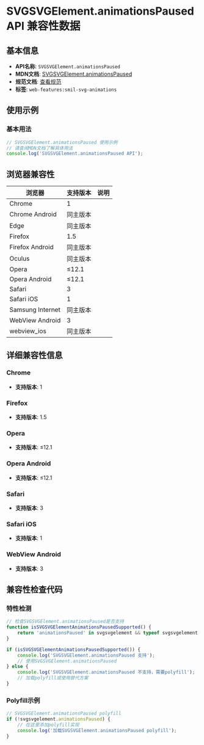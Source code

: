 # SVGSVGElement.animationsPaused API 兼容性数据

## 基本信息

- **API名称**: `SVGSVGElement.animationsPaused`
- **MDN文档**: [SVGSVGElement.animationsPaused](https://developer.mozilla.org/docs/Web/API/SVGSVGElement/animationsPaused)
- **规范文档**: [查看规范](https://svgwg.org/specs/animations/#__svg__SVGSVGElement__animationsPaused)
- **标签**: `web-features:smil-svg-animations`

## 使用示例

### 基本用法

```javascript
// SVGSVGElement.animationsPaused 使用示例
// 请查阅MDN文档了解具体用法
console.log('SVGSVGElement.animationsPaused API');
```

## 浏览器兼容性

| 浏览器 | 支持版本 | 说明 |
|--------|----------|------|
| Chrome | 1 |  |
| Chrome Android | 同主版本 |  |
| Edge | 同主版本 |  |
| Firefox | 1.5 |  |
| Firefox Android | 同主版本 |  |
| Oculus | 同主版本 |  |
| Opera | ≤12.1 |  |
| Opera Android | ≤12.1 |  |
| Safari | 3 |  |
| Safari iOS | 1 |  |
| Samsung Internet | 同主版本 |  |
| WebView Android | 3 |  |
| webview_ios | 同主版本 |  |

## 详细兼容性信息

### Chrome

- **支持版本**: 1

### Firefox

- **支持版本**: 1.5

### Opera

- **支持版本**: ≤12.1

### Opera Android

- **支持版本**: ≤12.1

### Safari

- **支持版本**: 3

### Safari iOS

- **支持版本**: 1

### WebView Android

- **支持版本**: 3

## 兼容性检查代码

### 特性检测

```javascript
// 检查SVGSVGElement.animationsPaused是否支持
function isSVGSVGElementAnimationsPausedSupported() {
    return 'animationsPaused' in svgsvgelement && typeof svgsvgelement.animationsPaused === 'function';
}

if (isSVGSVGElementAnimationsPausedSupported()) {
    console.log('SVGSVGElement.animationsPaused 支持');
    // 使用SVGSVGElement.animationsPaused
} else {
    console.log('SVGSVGElement.animationsPaused 不支持，需要polyfill');
    // 加载polyfill或使用替代方案
}
```

### Polyfill示例

```javascript
// SVGSVGElement.animationsPaused polyfill
if (!svgsvgelement.animationsPaused) {
    // 在这里添加polyfill实现
    console.log('加载SVGSVGElement.animationsPaused polyfill');
}
```

